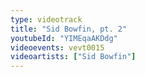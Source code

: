 ```yaml
---
type: videotrack
title: "Sid Bowfin, pt. 2"
youtubeId: "YIMEqaAKDdg"
videoevents: vevt0015
videoartists: ["Sid Bowfin"]
---
```

